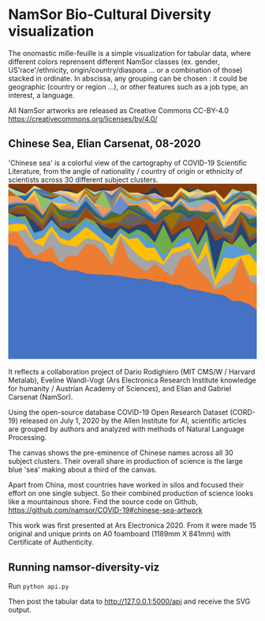 # NamSor Bio-Cultural Diversity visualization

The onomastic mille-feuille is a simple visualization for tabular data, where different colors reprensent different NamSor classes (ex. gender, US'race'/ethnicity, origin/country/diaspora ... or a combination of those) stacked in ordinate.
In abscissa, any grouping can be chosen : it could be geographic (country or region ...), or other features such as a job type, an interest, a language.

All NamSor artworks are released as Creative Commons CC-BY-4.0
https://creativecommons.org/licenses/by/4.0/

## Chinese Sea, Elian Carsenat, 08-2020
'Chinese sea' is a colorful view of the cartography of COVID-19 Scientific Literature, from the angle of nationality / country of origin or ethnicity of scientists across 30 different subject clusters.
![Chinese sea, Elian Carsenat, 08-2020](artwork/082020_ChineseSea/20200806_Millefeuilles_A0v001_170DPI.png?raw=true "Chinese sea")

It reflects a collaboration project of Dario Rodighiero (MIT CMS/W / Harvard Metalab), Eveline Wandl-Vogt (Ars Electronica Research Institute knowledge for humanity / Austrian Academy of Sciences), and Elian and Gabriel Carsenat (NamSor).

Using the open-source database COVID-19 Open Research Dataset (CORD-19) released on July 1, 2020 by the Allen Institute for AI, scientific articles are grouped by authors and analyzed with methods of Natural Language Processing.

The canvas shows the pre-eminence of Chinese names across all 30 subject clusters. Their overall share in production of science is the large blue 'sea' making about a third of the canvas.

Apart from China, most countries have worked in silos and focused their effort on one single subject. So their combined production of science looks like a mountainous shore.
Find the source code on Github,
https://github.com/namsor/COVID-19#chinese-sea-artwork

This work was first presented at Ars Electronica 2020.
From it were made 15 original and unique prints on A0 foamboard (1189mm X 841mm) with Certificate of Authenticity.


## Running namsor-diversity-viz
Run
`python api.py`

Then post the tabular data to 
http://127.0.0.1:5000/api
and receive the SVG output.



